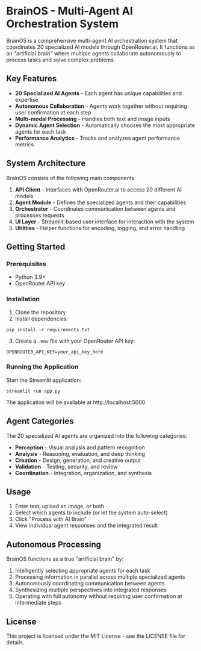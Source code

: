 # BrainOS - Multi-Agent AI Orchestration System

BrainOS is a comprehensive multi-agent AI orchestration system that coordinates 20 specialized AI models through OpenRouter.ai. It functions as an "artificial brain" where multiple agents collaborate autonomously to process tasks and solve complex problems.

## Key Features

- **20 Specialized AI Agents** - Each agent has unique capabilities and expertise
- **Autonomous Collaboration** - Agents work together without requiring user confirmation at each step
- **Multi-modal Processing** - Handles both text and image inputs
- **Dynamic Agent Selection** - Automatically chooses the most appropriate agents for each task
- **Performance Analytics** - Tracks and analyzes agent performance metrics

## System Architecture

BrainOS consists of the following main components:

1. **API Client** - Interfaces with OpenRouter.ai to access 20 different AI models
2. **Agent Module** - Defines the specialized agents and their capabilities
3. **Orchestrator** - Coordinates communication between agents and processes requests
4. **UI Layer** - Streamlit-based user interface for interaction with the system
5. **Utilities** - Helper functions for encoding, logging, and error handling

## Getting Started

### Prerequisites

- Python 3.9+
- OpenRouter API key

### Installation

1. Clone the repository
2. Install dependencies:
```
pip install -r requirements.txt
```
3. Create a `.env` file with your OpenRouter API key:
```
OPENROUTER_API_KEY=your_api_key_here
```

### Running the Application

Start the Streamlit application:

```
streamlit run app.py
```

The application will be available at http://localhost:5000

## Agent Categories

The 20 specialized AI agents are organized into the following categories:

- **Perception** - Visual analysis and pattern recognition
- **Analysis** - Reasoning, evaluation, and deep thinking
- **Creation** - Design, generation, and creative output
- **Validation** - Testing, security, and review
- **Coordination** - Integration, organization, and synthesis

## Usage

1. Enter text, upload an image, or both
2. Select which agents to include (or let the system auto-select)
3. Click "Process with AI Brain"
4. View individual agent responses and the integrated result

## Autonomous Processing

BrainOS functions as a true "artificial brain" by:

1. Intelligently selecting appropriate agents for each task
2. Processing information in parallel across multiple specialized agents
3. Autonomously coordinating communication between agents
4. Synthesizing multiple perspectives into integrated responses
5. Operating with full autonomy without requiring user confirmation at intermediate steps

## License

This project is licensed under the MIT License - see the LICENSE file for details.